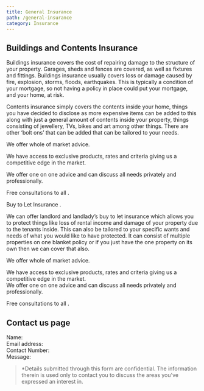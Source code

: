 ```yaml
---
title: General Insurance
path: /general-insurance
category: Insurance
---
```


## Buildings and Contents Insurance

Buildings insurance covers the cost of repairing damage to the structure of your property. Garages, sheds and fences
are covered, as well as fixtures and fittings. Buildings insurance usually covers loss or damage caused by fire,
explosion, storms, floods, earthquakes. This is typically a condition of your mortgage, so not having a policy in
place could put your mortgage, and your home, at risk.

Contents insurance simply covers the contents inside your home, things you have decided to disclose as more expensive
items can be added to this along with just a general amount of contents inside your property, things consisting of
jewellery, TVs, bikes and art among other things. There are other ‘bolt ons’ that can be added that can be tailored to
your needs.

We offer whole of market advice.

We have access to exclusive products, rates and criteria giving us a competitive edge in the market.

We offer one on one advice and can discuss all needs privately and professionally.

Free consultations to all .

Buy to Let Insurance .

We can offer landlord and landlady’s buy to let insurance which allows you to protect things like loss of rental income and damage of your property due to the tenants inside. This can also be tailored to your specific wants and needs of what you would like to have protected. It can consist of multiple properties on one blanket policy or if you just have the one property on its own then we can cover that also.

We offer whole of market advice.

We have access to exclusive products, rates and criteria giving us a competitive edge in the market.  
We offer one on one advice and can discuss all needs privately and professionally.

Free consultations to all .

## Contact us page

Name:  
Email address:  
Contact Number:  
Message:

> \*Details submitted through this form are confidential. The information therein is used only to contact you to discuss the areas you've expressed an interest in.
